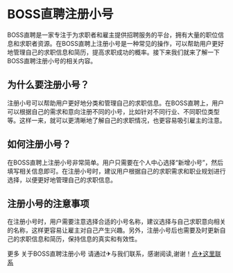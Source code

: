 # BOSS直聘注册小号

BOSS直聘是一家专注于为求职者和雇主提供招聘服务的平台，拥有大量的职位信息和求职者资源。在BOSS直聘上注册小号是一种常见的操作，可以帮助用户更好地管理自己的求职信息和简历，提高求职成功的概率。接下来我们就来了解一下BOSS直聘注册小号的相关内容。

## 为什么要注册小号？

注册小号可以帮助用户更好地分类和管理自己的求职信息。在BOSS直聘上，用户可以根据自己的需求和意向注册不同的小号，比如针对不同行业、不同职位类型等。这样一来，就可以更清晰地了解自己的求职情况，也更容易吸引雇主的注意。

## 如何注册小号？

在BOSS直聘上注册小号非常简单。用户只需要在个人中心选择“新增小号”，然后填写相关信息即可。在注册小号时，建议用户根据自己的求职需求和职业规划进行选择，以便更好地管理自己的求职信息。

## 注册小号的注意事项

在注册小号时，用户需要注意选择合适的小号名称，建议选择与自己求职意向相关的名称，这样更容易让雇主对自己产生兴趣。另外，注册小号后也需要及时更新自己的求职信息和简历，保持信息的真实和有效性。

更多 关于BOSS直聘注册小号 请通过✈与我们联系，感谢阅读,谢谢！[点✈这里联系](https://ads.k02.cc)